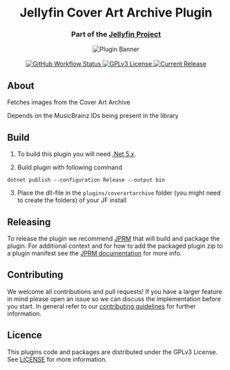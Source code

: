 <h1 align="center">Jellyfin Cover Art Archive Plugin</h1>
<h3 align="center">Part of the <a href="https://jellyfin.media">Jellyfin Project</a></h3>

<p align="center">
<img alt="Plugin Banner" src="https://raw.githubusercontent.com/jellyfin/jellyfin-ux/master/plugins/SVG/jellyfin-plugin-coverartarchive.svg?sanitize=true"/>
<br/>
<br/>
<a href="https://github.com/jellyfin/jellyfin-plugin-coverartarchive/actions?query=workflow%3A%22Test+Build+Plugin%22">
<img alt="GitHub Workflow Status" src="https://img.shields.io/github/workflow/status/jellyfin/jellyfin-plugin-coverartarchive/Test%20Build%20Plugin.svg">
</a>
<a href="https://github.com/jellyfin/jellyfin-plugin-coverartarchive">
<img alt="GPLv3 License" src="https://img.shields.io/github/license/jellyfin/jellyfin-plugin-coverartarchive.svg"/>
</a>
<a href="https://github.com/jellyfin/jellyfin-plugin-coverartarchive/releases">
<img alt="Current Release" src="https://img.shields.io/github/release/jellyfin/jellyfin-plugin-coverartarchive.svg"/>
</a>
</p>

## About
Fetches images from the Cover Art Archive

Depends on the MusicBrainz IDs being present in the library

## Build

1. To build this plugin you will need [.Net 5.x](https://dotnet.microsoft.com/download/dotnet/5.0).

2. Build plugin with following command
  ```
  dotnet publish --configuration Release --output bin
  ```

3. Place the dll-file in the `plugins/coverartarchive` folder (you might need to create the folders) of your JF install

## Releasing

To release the plugin we recommend [JPRM](https://github.com/oddstr13/jellyfin-plugin-repository-manager) that will build and package the plugin.
For additional context and for how to add the packaged plugin zip to a plugin manifest see the [JPRM documentation](https://github.com/oddstr13/jellyfin-plugin-repository-manager) for more info.

## Contributing

We welcome all contributions and pull requests! If you have a larger feature in mind please open an issue so we can discuss the implementation before you start.
In general refer to our [contributing guidelines](https://github.com/jellyfin/.github/blob/master/CONTRIBUTING.md) for further information.

## Licence

This plugins code and packages are distributed under the GPLv3 License. See [LICENSE](./LICENSE) for more information.
